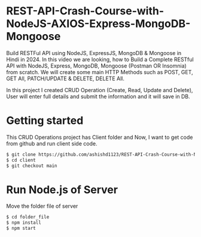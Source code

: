 # REST-API-Crash-Course-with-NodeJS-AXIOS-Express-MongoDB-Mongoose
Build RESTFul API using NodeJS, ExpressJS, MongoDB &amp; Mongoose in Hindi in 2024. In this video we are looking, how to Build a Complete RESTful API with NodeJS, Express, MongoDB, Mongoose (Postman OR Insomnia) from scratch. We will create some main HTTP Methods such as POST, GET, GET All, PATCH/UPDATE &amp; DELETE, DELETE All. 

In this project I created CRUD Operation (Create, Read, Update and Delete), User will enter full details and submit the information and it will save in DB.

# Getting started
This CRUD Operations project has Client folder and Now, I want to get code from github and run client side code. 
```bash
$ git clone https://github.com/ashishd1123/REST-API-Crash-Course-with-NodeJS-AXIOS-Express-MongoDB-Mongoose.git
$ cd client
$ git checkout main
```

# Run Node.js of Server
Move the folder file of server
```bash
$ cd folder_file
$ npm install
$ npm start
```
